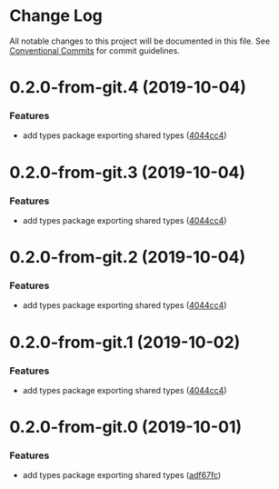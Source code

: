# Change Log

All notable changes to this project will be documented in this file.
See [Conventional Commits](https://conventionalcommits.org) for commit guidelines.

# 0.2.0-from-git.4 (2019-10-04)


### Features

* add types package exporting shared types ([4044cc4](https://github.com/respond-framework/rudy/tree/master/packages/types/commit/4044cc4))





# 0.2.0-from-git.3 (2019-10-04)


### Features

* add types package exporting shared types ([4044cc4](https://github.com/respond-framework/rudy/tree/master/packages/types/commit/4044cc4))





# 0.2.0-from-git.2 (2019-10-04)


### Features

* add types package exporting shared types ([4044cc4](https://github.com/respond-framework/rudy/tree/master/packages/types/commit/4044cc4))





# 0.2.0-from-git.1 (2019-10-02)


### Features

* add types package exporting shared types ([4044cc4](https://github.com/respond-framework/rudy/tree/master/packages/types/commit/4044cc4))





# 0.2.0-from-git.0 (2019-10-01)


### Features

* add types package exporting shared types ([adf67fc](https://github.com/respond-framework/rudy/tree/master/packages/types/commit/adf67fc))
